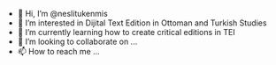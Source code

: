 - 👋 Hi, I’m @neslitukenmis
- 👀 I’m interested in Dijital Text Edition in Ottoman and Turkish Studies 
- 🌱 I’m currently learning how to create critical editions in TEI 
- 💞️ I’m looking to collaborate on ...
- 📫 How to reach me ...

<!---
neslitukenmis/neslitukenmis is a ✨ special ✨ repository because its `README.md` (this file) appears on your GitHub profile.
You can click the Preview link to take a look at your changes.
--->
